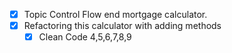 - [x] Topic Control Flow end mortgage calculator.
- [x] Refactoring this calculator with adding methods
	- [x] Clean Code 4,5,6,7,8,9